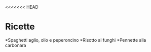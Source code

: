<<<<<<< HEAD
# Ricette 

*Spaghetti aglio, olio  e peperoncino
*Risotto ai funghi
*Pennette alla carbonara



